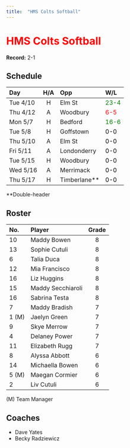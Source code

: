 ```yaml
---
title:  "HMS Colts Softball"
---
```

# <span style="color:red">HMS Colts Softball</span>

**Record:** 2-1

## Schedule

|Day       | H/A | Opp        | W/L                                   |
|:---------|:---:|:-----------|:--------------------------------------|
| Tue 4/10 |H    |Elm St      | <span style="color:green">23-4</span>  |
| Thu 4/12 |A    |Woodbury    | <span style="color:red">6-5</span>  |
| Mon 5/7  |H    |Bedford     | <span style="color:green">16-6</span>  |
| Tue 5/8  |H    |Goffstown   | <span style="color:black">0-0</span>  |
| Thu 5/10 |A    |Elm St      | <span style="color:black">0-0</span>  |
| Fri 5/11 |A    |Londonderry | <span style="color:black">0-0</span>  |
| Tue 5/15 |H    |Woodbury    | <span style="color:black">0-0</span>  |
| Wed 5/16 |A    |Merrimack    | <span style="color:black">0-0</span>  |
| Thu 5/17 |H    |Timberlane**  | <span style="color:black">0-0</span>  |

**Double-header

## Roster

|No.     |Player           | Grade|
|:-------|:----------------|:----:|
|10      |Maddy Bowen      | 8    |
|13      |Sophie Cutuli    | 8    |
|6       |Talia Duca       | 8    |
|12      |Mia Francisco    | 8    |
|16      |Liz Huggins      | 8    |
|15      |Maddy Secchiaroli| 8    |
|16      |Sabrina Testa    | 8    |
|7       |Maddy Bradish    | 7    |
|1 (M)   |Jaelyn Green     | 7    |
|9       |Skye Merrow      | 7    |
|4       |Delaney Power    | 7    |
|11      |Elizabeth Rugg   | 7    |
|8       |Alyssa Abbott    | 6    |
|14      |Michaella Bowen  | 6    |
|5 (M)   |Maegan Cormier   | 6    |
|2       |Liv Cutuli       | 6    |

(M) Team Manager

## Coaches
* Dave Yates
* Becky Radziewicz

